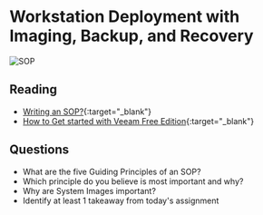 # Workstation Deployment with Imaging, Backup, and Recovery

![SOP](https://www.frevvo.com/blog/wp-content/uploads/2021/07/5-steps-to-writing-an-SOP.png)

## Reading

- [Writing an SOP?](https://www.thinkhdi.com/library/supportworld/2017/you-want-to-write-an-sop.aspx){:target="_blank"}
- [How to Get started with Veeam Free Edition](https://www.veeam.com/blog/how-to-get-started-with-veeam-backup-free-edition.html){:target="_blank"}


## Questions

- What are the five Guiding Principles of an SOP?
- Which principle do you believe is most important and why?
- Why are System Images important?
- Identify at least 1 takeaway from today's assignment

